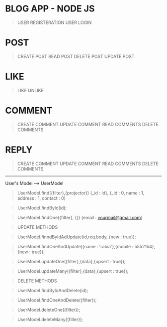 # BLOG APP - NODE JS

>USER REGISTERATION 
>USER LOGIN

# POST
> CREATE POST
> READ POST
> DELETE POST
> UPDATE POST


# LIKE
> LIKE
> UNLIKE

# COMMENT
> CREATE COMMENT
> UPDATE COMMENT
> READ COMMENTS
> DELETE COMMENTS


# REPLY
> CREATE COMMENT
> UPDATE COMMENT
> READ COMMENTS
> DELETE COMMENTS



<hr/>

User's Model --> UserModel

> UserModel.find({filter},{projector})  {_id : id}, {_id : 0, name : 1, address : 1, contact : 0} 

> UserModel.findById(id);

> UserModel.findOne({filter}, {}) {email : yourmail@gmail.com}  

> UPDATE METHODS

> UserModel.finndByIdAdUpdate(id,req.body, {new : true});

> UserModel.findOneAndUpdate({name : 'rabia'},{mobile : 5552154},{new : true});

> UserModel.updateOne({filter},{data},{upsert : true});

> UserModel.updateMany({filter},{data},{upsert : true});

> DELETE METHODS

> UserModel.findByIdAndDelete(id);

> UserModel.findOneAndDelete({filter});

> UserModel.deleteOne({filter});

> UserModel.deleteMany({filter});